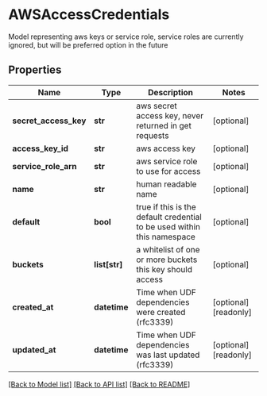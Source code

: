 # AWSAccessCredentials

Model representing aws keys or service role, service roles are currently ignored, but will be preferred option in the future

## Properties
Name | Type | Description | Notes
------------ | ------------- | ------------- | -------------
**secret_access_key** | **str** | aws secret access key, never returned in get requests | [optional] 
**access_key_id** | **str** | aws access key | [optional] 
**service_role_arn** | **str** | aws service role to use for access | [optional] 
**name** | **str** | human readable name | [optional] 
**default** | **bool** | true if this is the default credential to be used within this namespace | [optional] 
**buckets** | **list[str]** | a whitelist of one or more buckets this key should access | [optional] 
**created_at** | **datetime** | Time when UDF dependencies were created (rfc3339) | [optional] [readonly] 
**updated_at** | **datetime** | Time when UDF dependencies was last updated (rfc3339) | [optional] [readonly] 

[[Back to Model list]](../README.md#documentation-for-models) [[Back to API list]](../README.md#documentation-for-api-endpoints) [[Back to README]](../README.md)


